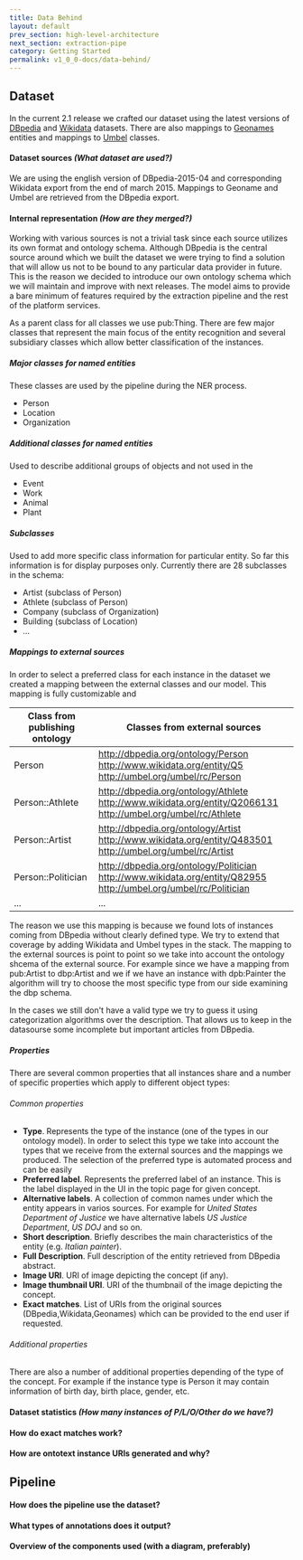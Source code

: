 ```yaml
---
title: Data Behind
layout: default
prev_section: high-level-architecture
next_section: extraction-pipe
category: Getting Started
permalink: v1_0_0-docs/data-behind/
---
```


## Dataset
In the current 2.1 release we crafted our dataset using the latest versions of [DBpedia](http://wiki.dbpedia.org/) and [Wikidata](http://wikidata.org) datasets. There are also mappings to [Geonames](http://www.geonames.org) entities and mappings to [Umbel](http://umbel.org/) classes.

#### Dataset sources *(What dataset are used?)*
We are using the english version of DBpedia-2015-04 and corresponding Wikidata export from the end of march 2015. Mappings to Geoname and Umbel are retrieved from the DBpedia export.

#### Internal representation *(How are they merged?)*
Working with various sources is not a trivial task since each source utilizes its own format and ontology schema. Although DBpedia is the central source around which we built the dataset we were trying to find a solution that will allow us not to be bound to any particular data provider in future. This is the reason we decided to introduce our own ontology schema which we will maintain and improve with next releases.
The model aims to provide a bare minimum of features required by the extraction pipeline and the rest of the platform services.

As a parent class for all classes we use pub:Thing. There are few major classes that represent the main focus of the entity recognition and several subsidiary classes which allow better classification of the instances.

##### Major classes for named entities
These classes are used by the pipeline during the NER process.
 * Person
 * Location
 * Organization

##### Additional classes for named entities
Used to describe additional groups of objects and not used in the  
  * Event
  * Work
  * Animal
  * Plant

##### Subclasses
Used to add more specific class information for particular entity. So far this information is for display purposes only. Currently there are 28 subclasses in the schema:
  * Artist (subclass of Person)
  * Athlete (subclass of Person)
  * Company (subclass of Organization)
  * Building (subclass of Location)
  * ...

##### Mappings to external sources
In order to select a preferred class for each instance in the dataset we created a mapping between the external classes and our model. This mapping is fully customizable and  

Class from publishing ontology  | Classes from external sources
------------- | -------------
Person  | http://dbpedia.org/ontology/Person http://www.wikidata.org/entity/Q5 http://umbel.org/umbel/rc/Person
Person::Athlete | http://dbpedia.org/ontology/Athlete  http://www.wikidata.org/entity/Q2066131  http://umbel.org/umbel/rc/Athlete
Person::Artist | http://dbpedia.org/ontology/Artist http://www.wikidata.org/entity/Q483501 http://umbel.org/umbel/rc/Artist
Person::Politician | http://dbpedia.org/ontology/Politician  http://www.wikidata.org/entity/Q82955  http://umbel.org/umbel/rc/Politician
... | ...

The reason we use this mapping is because we found lots of instances coming from DBpedia without clearly defined type. We try to extend that coverage by adding Wikidata and Umbel types in the stack. The mapping to the external sources is point to point so we take into account the ontology shcema of the external source. For example since we have a mapping from pub:Artist to dbp:Artist and we if we have an instance with dpb:Painter the algorithm will try to choose the most specific type from our side examining the dbp schema.

In the cases we still don't have a valid type we try to guess it using categorization algorithms over the description. That allows us to keep in the datasourse some incomplete but important articles from DBpedia.

##### Properties
There are several common properties that all instances share and a number of specific properties which apply to different object types:
######  Common properties
  * **Type**. Represents the type of the instance (one of the types in our ontology model). In order to select this type we take into account the types that we receive from the external sources and the mappings we produced. The selection of the preferred type is automated process and can be easily
  * **Preferred label**. Represents the preferred label of an instance. This is the label displayed in the UI in the topic page for given concept.
  * **Alternative labels**. A collection of common names under which the entity appears in varios sources. For example for *United States Department of Justice* we have alternative labels *US Justice Department*, *US DOJ* and so on.
  * **Short description**. Briefly describes the main characteristics of the entity (e.g. *Italian painter*).
  * **Full Description**. Full description of the entity retrieved from DBpedia abstract.
  * **Image URI**. URI of image depicting the concept (if any).
  * **Image thumbnail URI**. URI of the thumbnail of the image depicting the concept.
  * **Exact matches**. List of URIs from the original sources (DBpedia,Wikidata,Geonames) which can be provided to the end user if requested.

###### Additional properties
There are also a number of additional properties depending of the type of the concept.  For example if the instance type is Person it may contain information of birth day, birth place, gender, etc.

#### Dataset statistics *(How many instances of P/L/O/Other do we have?)*
#### How do exact matches work?
#### How are ontotext instance URIs generated and why?

## Pipeline

#### How does the pipeline use the dataset?
#### What types of annotations does it output?
#### Overview of the components used (with a diagram, preferably)
